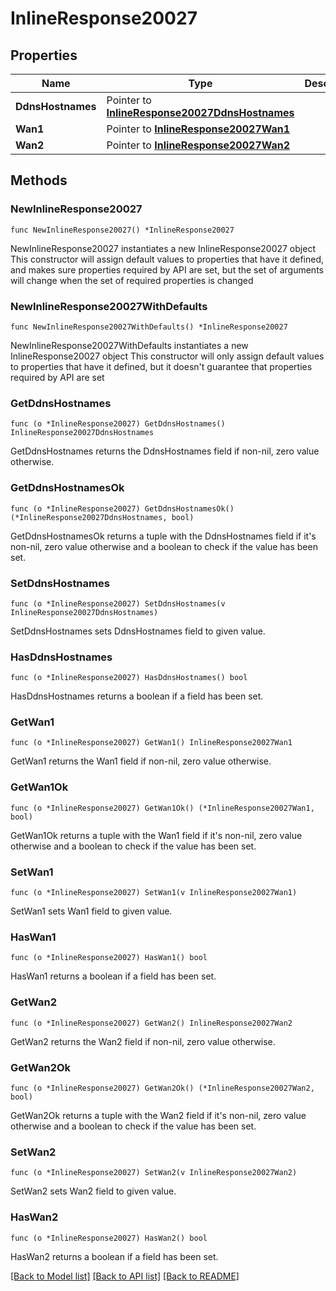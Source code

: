 # InlineResponse20027

## Properties

Name | Type | Description | Notes
------------ | ------------- | ------------- | -------------
**DdnsHostnames** | Pointer to [**InlineResponse20027DdnsHostnames**](InlineResponse20027DdnsHostnames.md) |  | [optional] 
**Wan1** | Pointer to [**InlineResponse20027Wan1**](InlineResponse20027Wan1.md) |  | [optional] 
**Wan2** | Pointer to [**InlineResponse20027Wan2**](InlineResponse20027Wan2.md) |  | [optional] 

## Methods

### NewInlineResponse20027

`func NewInlineResponse20027() *InlineResponse20027`

NewInlineResponse20027 instantiates a new InlineResponse20027 object
This constructor will assign default values to properties that have it defined,
and makes sure properties required by API are set, but the set of arguments
will change when the set of required properties is changed

### NewInlineResponse20027WithDefaults

`func NewInlineResponse20027WithDefaults() *InlineResponse20027`

NewInlineResponse20027WithDefaults instantiates a new InlineResponse20027 object
This constructor will only assign default values to properties that have it defined,
but it doesn't guarantee that properties required by API are set

### GetDdnsHostnames

`func (o *InlineResponse20027) GetDdnsHostnames() InlineResponse20027DdnsHostnames`

GetDdnsHostnames returns the DdnsHostnames field if non-nil, zero value otherwise.

### GetDdnsHostnamesOk

`func (o *InlineResponse20027) GetDdnsHostnamesOk() (*InlineResponse20027DdnsHostnames, bool)`

GetDdnsHostnamesOk returns a tuple with the DdnsHostnames field if it's non-nil, zero value otherwise
and a boolean to check if the value has been set.

### SetDdnsHostnames

`func (o *InlineResponse20027) SetDdnsHostnames(v InlineResponse20027DdnsHostnames)`

SetDdnsHostnames sets DdnsHostnames field to given value.

### HasDdnsHostnames

`func (o *InlineResponse20027) HasDdnsHostnames() bool`

HasDdnsHostnames returns a boolean if a field has been set.

### GetWan1

`func (o *InlineResponse20027) GetWan1() InlineResponse20027Wan1`

GetWan1 returns the Wan1 field if non-nil, zero value otherwise.

### GetWan1Ok

`func (o *InlineResponse20027) GetWan1Ok() (*InlineResponse20027Wan1, bool)`

GetWan1Ok returns a tuple with the Wan1 field if it's non-nil, zero value otherwise
and a boolean to check if the value has been set.

### SetWan1

`func (o *InlineResponse20027) SetWan1(v InlineResponse20027Wan1)`

SetWan1 sets Wan1 field to given value.

### HasWan1

`func (o *InlineResponse20027) HasWan1() bool`

HasWan1 returns a boolean if a field has been set.

### GetWan2

`func (o *InlineResponse20027) GetWan2() InlineResponse20027Wan2`

GetWan2 returns the Wan2 field if non-nil, zero value otherwise.

### GetWan2Ok

`func (o *InlineResponse20027) GetWan2Ok() (*InlineResponse20027Wan2, bool)`

GetWan2Ok returns a tuple with the Wan2 field if it's non-nil, zero value otherwise
and a boolean to check if the value has been set.

### SetWan2

`func (o *InlineResponse20027) SetWan2(v InlineResponse20027Wan2)`

SetWan2 sets Wan2 field to given value.

### HasWan2

`func (o *InlineResponse20027) HasWan2() bool`

HasWan2 returns a boolean if a field has been set.


[[Back to Model list]](../README.md#documentation-for-models) [[Back to API list]](../README.md#documentation-for-api-endpoints) [[Back to README]](../README.md)


